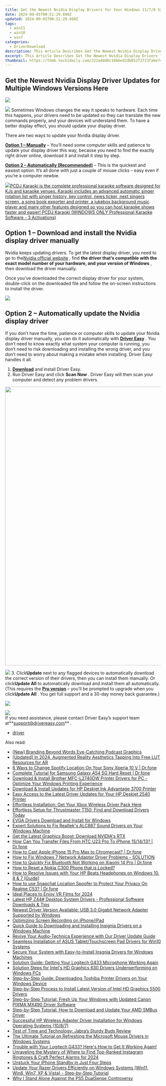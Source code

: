 ```yaml
---
title: Get the Newest Nvidia Display Drivers for Your Windows 11/7/8 Systems Today!
date: 2024-09-01T00:51:29.690Z
updated: 2024-09-02T00:51:29.690Z
tags:
  - win11
  - win10
  - win7
categories:
  - DriverDownload
description: This Article Describes Get the Newest Nvidia Display Drivers for Your Windows 11/7/8 Systems Today!
excerpt: This Article Describes Get the Newest Nvidia Display Drivers for Your Windows 11/7/8 Systems Today!
thumbnail: https://thmb.techidaily.com/222addd0c18b6ed2db852f3723fa6e74ecbfffe4b2cafb94d0fa92f6a4c0c75f.jpg
---
```


## Get the Newest Nvidia Display Driver Updates for Multiple Windows Versions Here

<!-- affiliate ads begin -->
<a href="https://store.revouninstaller.com/order/checkout.php?PRODS=28010250&QTY=1&AFFILIATE=108875&CART=1"><img src="https://secure.avangate.com/images/merchant/4282ec8de8c9be897e7aff4aa231b1a4/336__280a.jpg" border="0"></a>
<!-- affiliate ads end -->
![](https://images.drivereasy.com/wp-content/uploads/2018/08/img_5b7e946a16130-300x190.jpg) Sometimes Windows changes the way it speaks to hardware. Each time this happens, your drivers need to be updated so they can translate the new commands properly, and your devices will understand them. To have a better display effect, you should update your display driver.

There are two ways to update your Nvidia display driver.

[**Option 1 – Manually**](https://tools.techidaily.com/drivereasy/download/) – You’ll need some computer skills and patience to update your display driver this way, because you need to find the exactly right driver online, download it and install it step by step.

[**Option 2 – Automatically (Recommended)**](https://www.drivereasy.com/knowledge/nvidia-display-driver-download-and-install-for-windows/#o2) – This is the quickest and easiest option. It’s all done with just a couple of mouse clicks – easy even if you’re a computer newbie.

<!-- affiliate ads begin -->
<a href="https://shop.pcdj.com/order/checkout.php?PRODS=4698832&QTY=1&AFFILIATE=108875&CART=1"> <img src="https://secure.avangate.com/images/merchant/47f4b6321e9fd8e8f7326a6adc1a7c1e/products/karaoki-new-searchresultspane.jpg" border="0">PCDJ Karaoki is the complete professional karaoke software designed for KJs and karaoke venues. Karaoki includes an advanced automatic singer rotation list with singer history, key control, news ticker, next singers screen, a song book exporter and printer, a jukebox background music player and many other features designed so you can host karaoke shows faster and easier! 
 PCDJ Karaoki (WINDOWS ONLY Professional Karaoke Software - 3 Activations)</a>
<!-- affiliate ads end -->
## Option 1 – Download and install the Nvidia display driver manually

 Nvidia keeps updating drivers. To get the latest display driver, you need to go to the[Nvidia official website](https://www.nvidia.com/Download/index.aspx?lang=en-us) , find **the driver that’s compatible with the exact model number of your hardware, and your version of Windows** , then download the driver manually.

 Once you’ve downloaded the correct display driver for your system, double-click on the downloaded file and follow the on-screen instructions to install the driver.

<!-- affiliate ads begin -->
<a href="https://secure.2checkout.com/order/checkout.php?PRODS=3546200&QTY=1&AFFILIATE=108875&CART=1"><img src="http://www.binteko.com/sites/default/files/banner01_468x60a.gif" border="0"></a>
<!-- affiliate ads end -->
## Option 2 – Automatically update the Nvidia display driver

 If you don’t have the time, patience or computer skills to update your Nvidia display driver manually, you can do it automatically with **[Driver Easy](https://tools.techidaily.com/drivereasy/download/)**  . You don’t need to know exactly what system your computer is running, you don’t need to risk downloading and installing the wrong driver, and you don’t need to worry about making a mistake when installing. Driver Easy handles it all.

1. **[Download](https://tools.techidaily.com/drivereasy/download/)**  and install Driver Easy.
2. Run Driver Easy and click **Scan Now** . Driver Easy will then scan your computer and detect any problem drivers.  
<!-- affiliate ads begin -->
<a href="https://tinyland.pxf.io/c/5597632/1793214/19135" target="_top" id="1793214"><img src="//a.impactradius-go.com/display-ad/19135-1793214" border="0" alt="" width="900" height="900"/></a><img height="0" width="0" src="https://imp.pxf.io/i/5597632/1793214/19135" style="position:absolute;visibility:hidden;" border="0" />
<!-- affiliate ads end -->
![](https://images.drivereasy.com/wp-content/uploads/2018/09/img_5ba09ca3136e1.jpg)
3. Click**Update** next to any flagged devices to automatically download the correct version of their drivers, then you can install them manually. Or click**Update All** to automatically download and install them all automatically. (This requires the **[Pro version](https://tools.techidaily.com/drivereasy/download/)**  – you’ll be prompted to upgrade when you click**Update All** . You get full support and a 30-day money back guarantee.)  
<!-- affiliate ads begin -->
<a href="https://secure.2checkout.com/order/checkout.php?PRODS=37100474&QTY=1&AFFILIATE=108875&CART=1"><img src="https://awario.com/images/pages/index/img-platform-ui-1280@1x.avif" border="0"></a>
<!-- affiliate ads end -->
![](https://images.drivereasy.com/wp-content/uploads/2018/09/img_5bacace00b167.jpg)  
 If you need assistance, please contact Driver Easy’s support team at**<support@drivereasy.com>** .

* [driver](https://tools.techidaily.com/drivereasy/download/)

<ins class="adsbygoogle"
     style="display:block"
     data-ad-format="autorelaxed"
     data-ad-client="ca-pub-7571918770474297"
     data-ad-slot="1223367746"></ins>



<ins class="adsbygoogle"
     style="display:block"
     data-ad-client="ca-pub-7571918770474297"
     data-ad-slot="8358498916"
     data-ad-format="auto"
     data-full-width-responsive="true"></ins>

<span class="atpl-alsoreadstyle">Also read:</span>
<div><ul>
<li><a href="https://fox-cloud.techidaily.com/new-branding-beyond-words-eye-catching-podcast-graphics/"><u>[New] Branding Beyond Words  Eye-Catching Podcast Graphics</u></a></li>
<li><a href="https://fox-blue.techidaily.com/updated-in-2024-augmented-reality-aesthetics-tapping-into-free-lut-resources-for-ar/"><u>[Updated] In 2024, Augmented Reality Aesthetics  Tapping Into Free LUT Resources for AR</u></a></li>
<li><a href="https://location-fake.techidaily.com/6-ways-to-change-spotify-location-on-your-sony-xperia-10-v-drfone-by-drfone-virtual-android/"><u>6 Ways to Change Spotify Location On Your Sony Xperia 10 V | Dr.fone</u></a></li>
<li><a href="https://techidaily.com/complete-tutorial-for-samsung-galaxy-a54-5g-hard-reset-drfone-by-drfone-reset-android-reset-android/"><u>Complete Tutorial for Samsung Galaxy A54 5G Hard Reset | Dr.fone</u></a></li>
<li><a href="https://driver-download.techidaily.com/download-and-install-brother-mfc-l2740dw-printer-drivers-for-pc-optimize-your-windows-printing-experience/"><u>Download & Install Brother MFC-L2740DW Printer Drivers for PC - Optimize Your Windows Printing Experience</u></a></li>
<li><a href="https://driver-download.techidaily.com/download-and-install-updates-for-hp-deskjet-ink-advantage-3700-printer/"><u>Download & Install Updates for HP Deskjet Ink Advantage 3700 Printer</u></a></li>
<li><a href="https://driver-download.techidaily.com/easy-access-to-the-latest-driver-updates-for-your-hp-deskjet-2540-printer/"><u>Easy Access to the Latest Driver Updates for Your HP Deskjet 2540 Printer</u></a></li>
<li><a href="https://driver-download.techidaily.com/effortless-installation-get-your-xbox-wireless-driver-pack-here/"><u>Effortless Installation: Get Your Xbox Wireless Driver Pack Here</u></a></li>
<li><a href="https://driver-download.techidaily.com/effortless-setup-for-thrustmaster-t150-find-and-download-drivers-today/"><u>Effortless Setup for Thrustmaster T150: Find and Download Drivers Today</u></a></li>
<li><a href="https://driver-download.techidaily.com/evga-drivers-download-and-install-for-windows/"><u>EVGA Drivers Download and Install for Windows</u></a></li>
<li><a href="https://driver-download.techidaily.com/expert-solutions-to-fix-realteks-alc887-sound-drivers-on-your-windows-machine/"><u>Expert Solutions to Fix Realtek's ALC887 Sound Drivers on Your Windows Machine</u></a></li>
<li><a href="https://driver-download.techidaily.com/get-the-latest-graphics-boost-download-nvidias-rtx/"><u>Get the Latest Graphics Boost: Download NVIDIA's RTX</u></a></li>
<li><a href="https://blog-min.techidaily.com/how-can-you-transfer-files-from-htc-u23-pro-to-iphone-151413-drfone-by-drfone-transfer-from-android-transfer-from-android/"><u>How Can You Transfer Files From HTC U23 Pro To iPhone 15/14/13? | Dr.fone</u></a></li>
<li><a href="https://screen-mirror.techidaily.com/how-to-cast-apple-iphone-15-pro-max-to-chromecast-drfone-by-drfone-ios/"><u>How to Cast Apple iPhone 15 Pro Max to Chromecast? | Dr.fone</u></a></li>
<li><a href="https://driver-download.techidaily.com/how-to-fix-windows-7-network-adaptor-driver-problems-solution/"><u>How to Fix Windows 7 Network Adaptor Driver Problems - SOLUTION</u></a></li>
<li><a href="https://fix-guide.techidaily.com/how-to-quickly-fix-bluetooth-not-working-on-xiaomi-14-pro-drfone-by-drfone-fix-android-problems-fix-android-problems/"><u>How to Quickly Fix Bluetooth Not Working on Xiaomi 14 Pro | Dr.fone</u></a></li>
<li><a href="https://easy-unlock-android.techidaily.com/how-to-reset-a-nokia-c300-phone-that-is-locked-by-drfone-android/"><u>How to Reset a Nokia C300 Phone that is Locked?</u></a></li>
<li><a href="https://driver-download.techidaily.com/how-to-resolve-issues-with-your-hp-beats-headphones-on-windows-10-8-and-7-guide/"><u>How to Resolve Issues with Your HP Beats Headphones on Windows 10, 8 & 7 [Guide]</u></a></li>
<li><a href="https://fake-location.techidaily.com/how-to-use-snapchat-location-spoofer-to-protect-your-privacy-on-realme-c53-drfone-by-drfone-virtual-android/"><u>How to use Snapchat Location Spoofer to Protect Your Privacy On Realme C53? | Dr.fone</u></a></li>
<li><a href="https://some-techniques.techidaily.com/ideal-places-to-enjoy-vr-films-for-2024/"><u>Ideal Places to Enjoy VR Films for 2024</u></a></li>
<li><a href="https://driver-download.techidaily.com/latest-hp-z44-desktop-system-drivers-professional-software-downloads-and-tips/"><u>Latest HP Z44# Desktop System Drivers - Professional Software Downloads & Tips</u></a></li>
<li><a href="https://driver-download.techidaily.com/newest-driver-version-available-usb-30-gigabit-network-adapter-supported-by-windows/"><u>Newest Driver Version Available: USB 3.0 Gigabit Network Adapter Supported by Windows</u></a></li>
<li><a href="https://digital-screen-recording.techidaily.com/optimizing-screen-recording-on-iphoneipad/"><u>Optimizing Screen Recording on iPhone/iPad</u></a></li>
<li><a href="https://driver-download.techidaily.com/quick-guide-to-downloading-and-installing-insignia-drivers-on-a-windows-machine/"><u>Quick Guide to Downloading and Installing Insignia Drivers on a Windows Machine</u></a></li>
<li><a href="https://driver-download.techidaily.com/revive-your-audio-technica-experience-with-our-driver-update-guide/"><u>Revive Your Audio-Technica Experience with Our Driver Update Guide</u></a></li>
<li><a href="https://driver-download.techidaily.com/seamless-installation-of-asus-tablettouchscreen-pad-drivers-for-win10-systems/"><u>Seamless Installation of ASUS Tablet/Touchscreen Pad Drivers for Win10 Systems</u></a></li>
<li><a href="https://driver-download.techidaily.com/secure-your-system-with-easy-to-install-insgnia-drivers-for-windows-machines/"><u>Secure Your System with Easy-to-Install Insgnia Drivers for Windows Machines</u></a></li>
<li><a href="https://driver-download.techidaily.com/solution-guide-getting-your-logitech-g433-microphone-working-again/"><u>Solution Guide: Getting Your Logitech G433 Microphone Working Again</u></a></li>
<li><a href="https://driver-download.techidaily.com/solution-steps-for-intels-hd-graphics-630-drivers-underperforming-on-windows-pcs/"><u>Solution Steps for Intel's HD Graphics 630 Drivers Underperforming on Windows PCs</u></a></li>
<li><a href="https://driver-download.techidaily.com/step-by-step-guide-downloading-toshiba-printer-drivers-on-your-windows-device/"><u>Step-by-Step Guide: Downloading Toshiba Printer Drivers on Your Windows Device</u></a></li>
<li><a href="https://driver-download.techidaily.com/step-by-step-process-to-install-latest-version-of-intel-hd-graphics-5500-drivers/"><u>Step-by-Step Process to Install Latest Version of Intel HD Graphics 5500 Drivers</u></a></li>
<li><a href="https://driver-download.techidaily.com/step-by-step-tutorial-fresh-up-your-windows-with-updated-canon-pixma-mx490-driver-software/"><u>Step-by-Step Tutorial: Fresh Up Your Windows with Updated Canon PIXMA MX490 Driver Software</u></a></li>
<li><a href="https://driver-download.techidaily.com/step-by-step-tutorial-how-to-download-and-update-your-amd-smbus-driver/"><u>Step-by-Step Tutorial: How to Download and Update Your AMD SMBus Driver</u></a></li>
<li><a href="https://driver-download.techidaily.com/successful-hp-wireless-adapter-driver-installation-for-windows-operating-systems-1087/"><u>Successful HP Wireless Adapter Driver Installation for Windows Operating Systems (10/8/7)</u></a></li>
<li><a href="https://buynow-info.techidaily.com/test-of-time-and-technology-jabras-sturdy-buds-review/"><u>Test of Time and Technology: Jabra’s Sturdy Buds Review</u></a></li>
<li><a href="https://driver-download.techidaily.com/the-ultimate-tutorial-on-refreshing-the-microsoft-mouse-drivers-in-windows-systems/"><u>The Ultimate Tutorial on Refreshing the Microsoft Mouse Drivers in Windows Systems</u></a></li>
<li><a href="https://driver-download.techidaily.com/trouble-with-your-logitech-g433-heres-how-to-get-it-working-again/"><u>Trouble with Your Logitech G433? Here's How to Get It Working Again!</u></a></li>
<li><a href="https://some-approaches.techidaily.com/unraveling-the-mystery-of-where-to-find-top-ranked-instagram-ringtones-and-craft-perfect-alarms-for-2024/"><u>Unraveling the Mystery of Where to Find Top-Ranked Instagram Ringtones & Craft Perfect Alarms for 2024</u></a></li>
<li><a href="https://fox-that.techidaily.com/unstuck-your-iphone-standby-in-just-four-steps/"><u>Unstuck Your iPhone Standby in Just Four Steps</u></a></li>
<li><a href="https://driver-download.techidaily.com/update-your-razer-drivers-efficiently-on-windows-systems-win11-win8-win7-xp-and-vista-step-by-step-tutorial/"><u>Update Your Razer Drivers Efficiently on Windows Systems (Win11, Win8, Win7, XP & Vista) - Step-by-Step Tutorial</u></a></li>
<li><a href="https://buynow-tips.techidaily.com/why-i-stand-alone-against-the-ps5-dualsense-controversy/"><u>Why I Stand Alone Against the PS5 DualSense Controversy</u></a></li>
</ul></div>
